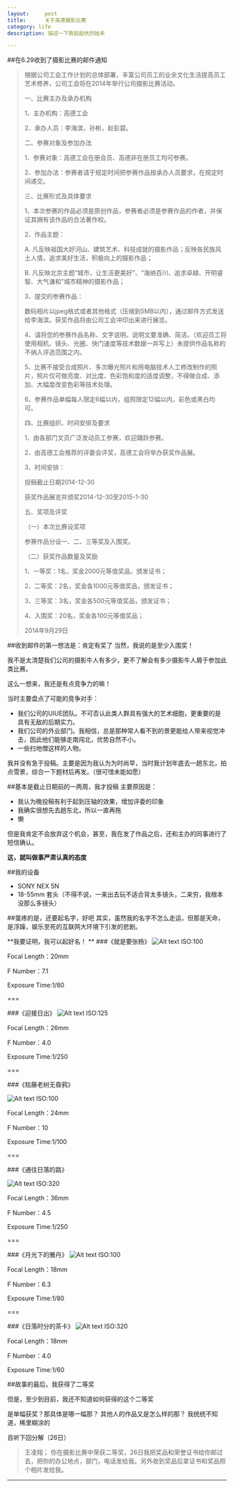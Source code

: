 ```yaml
---
layout:     post
title:      关于高德摄影比赛
category: life
description: 描述一下跌宕起伏的始末

---
```




##在6.29收到了摄影比赛的邮件通知

> 根据公司工会工作计划的总体部署，丰富公司员工的业余文化生活提高员工艺术修养，公司工会将在2014年举行公司摄影比赛活动。
> 
> 一、比赛主办及承办机构
> 
> 1、主办机构：高德工会
> 
> 2、承办人员：李海滨，孙彬，赵彭碧。
> 
> 二、参赛对象及参加办法
> 
> 1、参赛对象：高德工会在册会员、高德非在册员工均可参赛。
> 
> 2、参加办法：参赛者请于规定时间把参赛作品按承办人员要求，在规定时间递交。
> 
> 三、比赛形式及具体要求
> 
> 1、本次参赛的作品必须是原创作品，参赛者必须是参赛作品的作者，并保证其拥有该作品的合法著作权。
> 
> 2、作品主题：
> 
> A. 凡反映祖国大好河山、建筑艺术、科技成就的摄影作品；反映各民族风土人情，追求美好生活，积极向上的摄影作品；
> 
> B. 凡反映北京主题“城市，让生活更美好”、“海纳百川、追求卓越、开明睿智、大气谦和”城市精神的摄影作品；
> 
> 3、提交的参赛作品：
> 
> 数码相片以jpeg格式或者其他格式（压缩到5MB以内），通过邮件方式发送给李海滨。获奖作品将由公司工会冲印出来进行展览。
> 
> 4、请将您的参赛作品名称、文字说明，说明文要准确、简洁。（欢迎员工将使用相机、镜头、光圈、快门速度等技术数据一并写上）未提供作品名称的不纳入评选范围之内。
> 
> 5、比赛不接受合成照片、多次曝光照片和用电脑技术人工修改制作的照片，照片仅可做亮度、对比度、色彩饱和度的适度调整，不得做合成、添加、大幅度改变色彩等技术处理。
> 
> 6、参赛作品单幅每人限定6幅以内，组照限定12幅以内，彩色或黑白均可。
> 
> 四、比赛组织、时间安排及要求
> 
> 1、由各部门文员广泛发动员工参赛，欢迎踊跃参赛。
> 
> 2、由高德工会推荐的评委会评奖，高德工会将举办获奖作品展。
> 
> 3、时间安排：
> 
> 投稿截止日期2014-12-30
> 
> 获奖作品展览并颁奖2014-12-30至2015-1-30
> 
> 五、奖项及评奖
> 
> （一）本次比赛设奖项
> 
> 参赛作品分设一、二、三等奖及入围奖。
> 
> （二）获奖作品数量及奖励
> 
> 1、一等奖：1名，奖金2000元等值奖品，颁发证书；
> 
> 2、二等奖：2名，奖金各1000元等值奖品，颁发证书；
> 
> 3、三等奖：3名，奖金各500元等值奖品，颁发证书；
> 
> 4、入围奖：20名，奖金各100元等值奖品；
> 
> 2014年9月29日


##收到邮件的第一想法是：肯定有奖了
当然，我说的是至少入围奖！

我不是太清楚我们公司的摄影牛人有多少，更不了解会有多少摄影牛人屑于参加此类比赛。

这么一想来，我还是有点竞争力的嘛！

当时主要盘点了可能的竞争对手：

*	我们公司的UIUE团队。不可否认此类人群具有强大的艺术细胞，更重要的是具有无敌的后期实力。
*	我们公司的外业部门。我相信，总是那种常人看不到的景更能给人带来视觉冲击，因此他们能够走南闯北，优势自然不小。
*	一些扫地僧这样的人物。

我并没有急于投稿。主要是因为我认为为时尚早，当时我计划年底去一趟东北，拍点雪景，综合一下题材后再发。（很可惜未能如愿）

##基本是截止日期前的一两周，我才投稿
主要原因是：

*	我认为晚投稿有利于起到压轴的效果，增加评委的印象
*	我确实很想先去趟东北，所以一直再拖
*	懒

但是我肯定不会放弃这个机会，甚至，我在发了作品之后，还和主办的同事进行了短信确认。

**这，就叫做事严肃认真的态度**

##我的设备

*	SONY NEX 5N
*	18-55mm 套头（不得不说，一来出去玩不适合背太多镜头，二来穷，我根本没那么多镜头）

##蛋疼的是，还要起名字，好吧
其实，虽然我的名字不怎么走运，但那是天命，是浮躁，娱乐至死的互联网大环境下引发的悲剧。

**我要证明，我可以起好名！
**
###《就是要张杨》
![Alt text](http://ww4.sinaimg.cn/mw690/75d2198djw1eokpibgfhaj23sg2ioe8g.jpg)
ISO:100

Focal Length：20mm

F Number：7.1

Exposure Time:1/80


===

###《迎接日出》
![Alt text](http://ww1.sinaimg.cn/mw690/75d2198djw1eokphbz2gxj23sg2iou0z.jpg)
ISO:125

Focal Length：26mm

F Number：4.0

Exposure Time:1/250

===

###《枯藤老树无昏鸦》

![Alt text](http://ww2.sinaimg.cn/mw690/75d2198djw1eokph3eovwj23sg2io4qw.jpg)
ISO:100

Focal Length：24mm

F Number：10

Exposure Time:1/100

===

###《通往日落的路》

![Alt text](http://ww3.sinaimg.cn/mw690/75d2198djw1eokpgm2q8yj23sg2io1l2.jpg)
ISO:320

Focal Length：36mm

F Number：4.5

Exposure Time:1/250

===

###《月光下的雅丹》
![Alt text](http://ww1.sinaimg.cn/mw690/75d2198djw1eokpg8tya3j23nq2fjx6v.jpg)
ISO:100

Focal Length：18mm

F Number：6.3

Exposure Time:1/80

===

###《日落时分的茶卡》
![Alt text](http://ww1.sinaimg.cn/mw690/75d2198djw1eokpfrexi4j23oe2fzx6w.jpg)
ISO:320

Focal Length：18mm

F Number：4.0

Exposure Time:1/60

##故事的最后，我获得了二等奖

但是，至少到目前，我还不知道如何获得的这个二等奖

是单幅获奖？那具体是哪一幅那？
其他人的作品又是怎么样的那？
我统统不知道，稀里糊涂的

且听下回分解（26日）

>   王凌翔；   你在摄影比赛中荣获二等奖，26日我把奖品和荣誉证书给你邮过去，把你的办公地点，部门，电话发给我。另外收到奖品后拿证书和奖品照个相片发给我。


---


